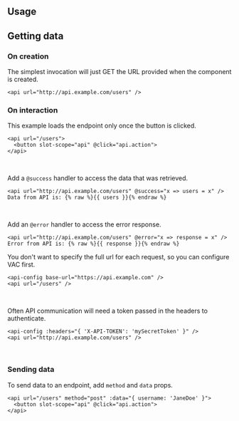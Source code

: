 ## Usage

## Getting data

### On creation

The simplest invocation will just GET the URL provided when the component is created.

```vue
<api url="http://api.example.com/users" />
```

### On interaction

This example loads the endpoint only once the button is clicked.

```vue
<api url="/users">
  <button slot-scope="api" @click="api.action">
</api>
```



<br>

Add a `@success` handler to access the data that was retrieved.

```vue
<api url="http://api.example.com/users" @success="x => users = x" />
Data from API is: {% raw %}{{ users }}{% endraw %}
```

<br>

Add an `@error` handler to access the error response.

```vue
<api url="http://api.example.com/users" @error="x => response = x" />
Error from API is: {% raw %}{{ response }}{% endraw %}
```

You don't want to specify the full url for each request, so you can configure VAC first.

```vue
<api-config base-url="https://api.example.com" />
<api url="/users" />
```

<br>

Often API communication will need a token passed in the headers to authenticate.

```vue
<api-config :headers="{ 'X-API-TOKEN': 'mySecretToken' }" />
<api url="http://api.example.com/users" />
```

<br>

### Sending data

To send data to an endpoint, add `method` and `data` props.

```vue
<api url="/users" method="post" :data="{ username: 'JaneDoe' }">
  <button slot-scope="api" @click="api.action">
</api>
```
